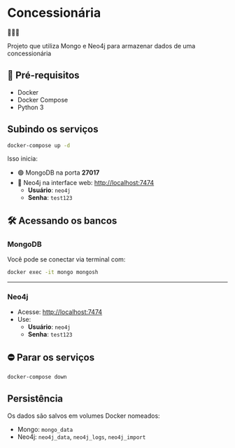 # Concessionária

🚧🚧🚧

Projeto que utiliza Mongo e Neo4j para armazenar dados de uma concessionária

## 🔧 Pré-requisitos

- Docker
- Docker Compose
- Python 3

## Subindo os serviços

```bash
docker-compose up -d
```

Isso inicia:

- 🟢 MongoDB na porta **27017**
- 🔵 Neo4j na interface web: [http://localhost:7474](http://localhost:7474)
  - **Usuário**: `neo4j`
  - **Senha**: `test123`

## 🛠️ Acessando os bancos

### MongoDB

Você pode se conectar via terminal com:

```bash
docker exec -it mongo mongosh
```
---

### Neo4j

- Acesse: [http://localhost:7474](http://localhost:7474)
- Use:
  - **Usuário**: `neo4j`
  - **Senha**: `test123`

## ⛔ Parar os serviços

```bash
docker-compose down
```

## Persistência

Os dados são salvos em volumes Docker nomeados:

- Mongo: `mongo_data`
- Neo4j: `neo4j_data`, `neo4j_logs`, `neo4j_import`
